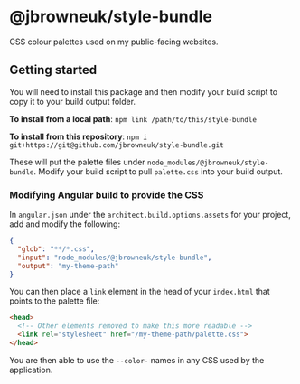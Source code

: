 # @jbrowneuk/style-bundle

CSS colour palettes used on my public-facing websites.

## Getting started

You will need to install this package and then modify your build script to copy it to your build output folder.

**To install from a local path**: `npm link /path/to/this/style-bundle`

**To install from this repository**: `npm i git+https://git@github.com/jbrowneuk/style-bundle.git`

These will put the palette files under `node_modules/@jbrowneuk/style-bundle`. Modify your build script to pull `palette.css` into your build output.

### Modifying Angular build to provide the CSS

In `angular.json` under the `architect.build.options.assets` for your project, add and modify the following:

```json
{
  "glob": "**/*.css",
  "input": "node_modules/@jbrowneuk/style-bundle",
  "output": "my-theme-path"
}
```

You can then place a `link` element in the head of your `index.html` that points to the palette file:

```html
<head>
  <!-- Other elements removed to make this more readable -->
  <link rel="stylesheet" href="/my-theme-path/palette.css">
</head>
```

You are then able to use the `--color-` names in any CSS used by the application.